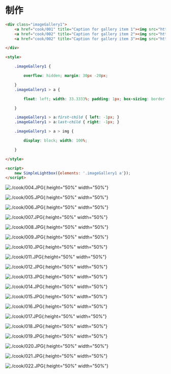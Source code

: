 # 制作
```html
<div class="imageGallery1">
    <a href="cook/001" title="Caption for gallery item 1"><img src="https://github.com/Haohahahaha/chat/blob/master/docs/delicious/cook/001.JPG" alt="Gallery image 1" /></a>
    <a href="cook/002" title="Caption for gallery item 2"><img src="https://github.com/Haohahahaha/chat/blob/master/docs/delicious/cook/002.JPG" alt="Gallery image 2" /></a>
    <a href="cook/002" title="Caption for gallery item 3"><img src="https://github.com/Haohahahaha/chat/blob/master/docs/delicious/cook/003.JPG" alt="Gallery image 3" /></a>

</div>

<style>

    .imageGallery1 {

        overflow: hidden; margin: 30px -20px;

    }
    .imageGallery1 > a {

        float: left; width: 33.3333%; padding: 1px; box-sizing: border-box; position: relative;

    }

    .imageGallery1 > a:first-child { left: -1px; }
    .imageGallery1 > a:last-child { right: -1px; }

    .imageGallery1 > a > img {

        display: block; width: 100%;

    }

</style>

<script>
    new SimpleLightbox({elements: '.imageGallery1 a'});
</script>
```

<!---
![./cook/001.JPG](./cook/001.JPG){.img-fluid tag=1 title="Image 1-1"}

![./cook/002.JPG](./cook/002.JPG){.img-fluid tag=1 title="Image 1-1"}

![./cook/003.JPG](./cook/003.JPG){.img-fluid tag=1 title="Image 1-1"}
--->
![./cook/004.JPG](./cook/004.JPG){:height="50%" width="50%"}

![./cook/005.JPG](./cook/005.JPG){:height="50%" width="50%"}

![./cook/006.JPG](./cook/006.JPG){:height="50%" width="50%"}

![./cook/007.JPG](./cook/007.JPG){:height="50%" width="50%"}

![./cook/008.JPG](./cook/008.JPG){:height="50%" width="50%"}

![./cook/009.JPG](./cook/009.JPG){:height="50%" width="50%"}

![./cook/010.JPG](./cook/010.JPG){:height="50%" width="50%"}

![./cook/011.JPG](./cook/011.JPG){:height="50%" width="50%"}

![./cook/012.JPG](./cook/012.JPG){:height="50%" width="50%"}

![./cook/013.JPG](./cook/013.JPG){:height="50%" width="50%"}

![./cook/014.JPG](./cook/014.JPG){:height="50%" width="50%"}

![./cook/015.JPG](./cook/015.JPG){:height="50%" width="50%"}

![./cook/016.JPG](./cook/016.JPG){:height="50%" width="50%"}

![./cook/017.JPG](./cook/017.JPG){:height="50%" width="50%"}

![./cook/018.JPG](./cook/018.JPG){:height="50%" width="50%"}

![./cook/019.JPG](./cook/019.JPG){:height="50%" width="50%"}

![./cook/020.JPG](./cook/020.JPG){:height="50%" width="50%"}

![./cook/021.JPG](./cook/021.JPG){:height="50%" width="50%"}

![./cook/022.JPG](./cook/022.JPG){:height="50%" width="50%"}


